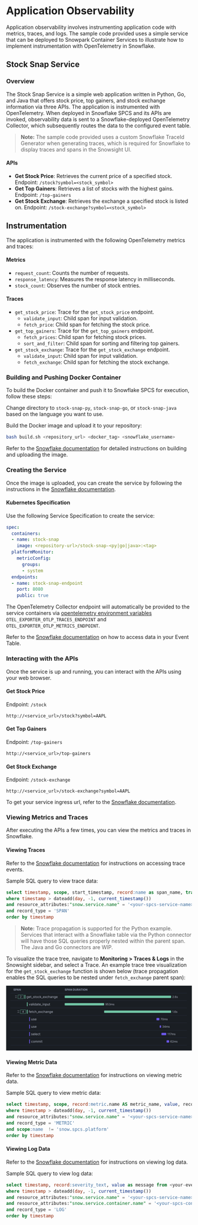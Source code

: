 # Application Observability
Application observability involves instrumenting application code with metrics, traces, and logs. 
The sample code provided uses a simple service that can be deployed to Snowpark Container Services to illustrate how to implement instrumentation with OpenTelemetry in Snowflake.

## Stock Snap Service

### Overview
The Stock Snap Service is a simple web application written in Python, Go, and Java that offers stock price, top gainers, and stock exchange information via three APIs. 
The application is instrumented with OpenTelemetry. When deployed in Snowflake SPCS and its APIs are invoked, observability 
data is sent to a Snowflake-deployed OpenTelemetry Collector, which subsequently routes the data to the configured event table.

> **Note:** 
> The sample code provided uses a custom Snowflake TraceId Generator when generating traces, which is required for Snowflake to display traces and spans in the Snowsight UI.


#### APIs

- **Get Stock Price**: Retrieves the current price of a specified stock. Endpoint: `/stock?symbol=<stock_symbol>`
- **Get Top Gainers**: Retrieves a list of stocks with the highest gains. Endpoint: `/top-gainers`
- **Get Stock Exchange**: Retrieves the exchange a specified stock is listed on. Endpoint: `/stock-exchange?symbol=<stock_symbol>`

## Instrumentation
The application is instrumented with the following OpenTelemetry metrics and traces:

#### Metrics
- `request_count`: Counts the number of requests.
- `response_latency`: Measures the response latency in milliseconds.
- `stock_count`: Observes the number of stock entries.

#### Traces
- `get_stock_price`: Trace for the `get_stock_price` endpoint.
  - `validate_input`: Child span for input validation.
  - `fetch_price`: Child span for fetching the stock price.
- `get_top_gainers`: Trace for the `get_top_gainers` endpoint.
  - `fetch_prices`: Child span for fetching stock prices.
  - `sort_and_filter`: Child span for sorting and filtering top gainers.
- `get_stock_exchange`: Trace for the `get_stock_exchange` endpoint.
  - `validate_input`: Child span for input validation.
  - `fetch_exchange`: Child span for fetching the stock exchange.

### Building and Pushing Docker Container

To build the Docker container and push it to Snowflake SPCS for execution, follow these steps:

Change directory to `stock-snap-py`, `stock-snap-go`, or `stock-snap-java` based on the language you want to use.

Build the Docker image and upload it to your repository:
  ```bash
  bash build.sh <repository_url> <docker_tag> <snowflake_username>
  ```
Refer to the [Snowflake documentation](https://docs.snowflake.com/en/developer-guide/snowpark-container-services/tutorials/tutorial-1#build-an-image-and-upload) for detailed instructions on building and uploading the image.

### Creating the Service

Once the image is uploaded, you can create the service by following the instructions in the [Snowflake documentation](https://docs.snowflake.com/en/developer-guide/snowpark-container-services/tutorials/tutorial-1#create-a-service).

#### Kubernetes Specification

Use the following Service Specification to create the service:

```yaml
spec:
  containers:
  - name: stock-snap
    image: <repository-url>/stock-snap-<py|go|java>:<tag>
  platformMonitor:
    metricConfig:
      groups:
      - system
  endpoints:
  - name: stock-snap-endpoint
    port: 8080
    public: true
```
The OpenTelemetry Collector endpoint will automatically be provided to the service containers via [opentelemetry environment variables](https://opentelemetry.io/docs/zero-code/net/configuration/#otlp) `OTEL_EXPORTER_OTLP_TRACES_ENDPOINT` and `OTEL_EXPORTER_OTLP_METRICS_ENDPOINT`.

Refer to the [Snowflake documentation](https://docs.snowflake.com/en/developer-guide/logging-tracing/event-table-setting-up) on how to access data in your Event Table.

### Interacting with the APIs

Once the service is up and running, you can interact with the APIs using your web browser.

#### Get Stock Price

Endpoint: `/stock`
```
http://<service_url>/stock?symbol=AAPL
```

#### Get Top Gainers

Endpoint: `/top-gainers`
```
http://<service_url>/top-gainers
```

#### Get Stock Exchange

Endpoint: `/stock-exchange`
```
http://<service_url>/stock-exchange?symbol=AAPL
```

To get your service ingress url, refer to the [Snowflake documentation](https://docs.snowflake.com/en/developer-guide/snowpark-container-services/tutorials/tutorial-1#use-the-service).

### Viewing Metrics and Traces

After executing the APIs a few times, you can view the metrics and traces in Snowflake.

#### Viewing Traces

Refer to the [Snowflake documentation](https://docs.snowflake.com/en/developer-guide/logging-tracing/tracing-accessing-events) for instructions on accessing trace events.

Sample SQL query to view trace data:
```sql
select timestamp, scope, start_timestamp, record:name as span_name, trace from <your-event-table>
where timestamp > dateadd(day, -1, current_timestamp())
and resource_attributes:"snow.service.name" = '<your-spcs-service-name>'
and record_type = 'SPAN'
order by timestamp
```

> **Note:** Trace propagation is supported for the Python example. Services that interact with a Snowflake table via the Python connector will have those SQL queries properly nested within the parent span. The Java and Go connectors are WIP.

To visualize the trace tree, navigate to **Monitoring > Traces & Logs** in the Snowsight sidebar, and select a Trace. An example trace tree visualization for the `get_stock_exchange` function is shown below (trace propagation enables the SQL queries to be nested under `fetch_exchange` parent span):

![Example Trace Tree](assets/example-trace-tree.png)

#### Viewing Metric Data

Refer to the [Snowflake documentation](https://docs.snowflake.com/en/developer-guide/logging-tracing/metrics-viewing-data) for instructions on viewing metric data.

Sample SQL query to view metric data:
```sql
select timestamp, scope, record:metric.name AS metric_name, value, record_attributes from <your-event-table>
where timestamp > dateadd(day, -1, current_timestamp())
and resource_attributes:"snow.service.name" = '<your-spcs-service-name>'
and record_type = 'METRIC'
and scope:name  != 'snow.spcs.platform'
order by timestamp
```

#### Viewing Log Data

Refer to the [Snowflake documentation](https://docs.snowflake.com/en/developer-guide/logging-tracing/logging-accessing-messages) for instructions on viewing log data.

Sample SQL query to view log data:
```sql
select timestamp, record:severity_text, value as message from <your-event-table>
where timestamp > dateadd(day, -1, current_timestamp())
and resource_attributes:"snow.service.name" = '<your-spcs-service-name>'
and resource_attributes:"snow.service.container.name" = '<your-spcs-container-name>'
and record_type = 'LOG'
order by timestamp
```
